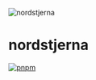 ![nordstjerna](https://assets.solidjs.com/banner?type=Nordstjerna&background=tiles&project=%20)

# nordstjerna

[![pnpm](https://img.shields.io/badge/maintained%20with-pnpm-cc00ff.svg?style=for-the-badge&logo=pnpm)](https://pnpm.io/)
